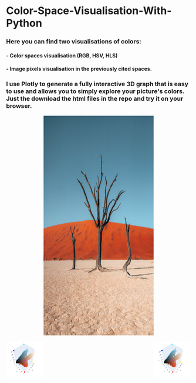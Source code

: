 # Color-Space-Visualisation-With-Python

### Here you can find two visualisations of colors:
#### - Color spaces visualisation (RGB, HSV, HLS)
#### - Image pixels visualisation in the previously cited spaces. 

### I use Plotly to generate a fully interactive 3D graph that is easy to use and allows you to simply explore your picture's colors. Just the download the html files in the repo and try it on your browser.

<p align="center">
  <img 
    width="300"
    height="600"
    src="/images/Namibia3.png"
  >
</p>

<img 
  align="left"
  width="100"
  height="100"
  src="/images/rgb_screeanshot.png"
/>
<img 
  align="right"
  width="100"
  height="100"
  src="/images/rgb_screeanshot.png"
/>
